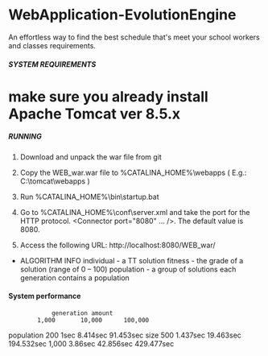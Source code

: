 # WebApplication-EvolutionEngine


An effortless way to find the best schedule that's meet your school workers and classes requirements.



#####   SYSTEM REQUIREMENTS  #####

# make sure you already install Apache Tomcat ver 8.5.x



##### RUNNING #####

1. Download and unpack the war file from git

2. Copy the WEB_war.war file to %CATALINA_HOME%\webapps ( E.g.: C:\tomcat\webapps )

3. Run %CATALINA_HOME%\bin\startup.bat

4. Go to %CATALINA_HOME%\conf\server.xml and take the port for the HTTP protocol. <Connector port="8080" ... />. The default value is 8080.

5. Access the following URL: http://localhost:8080/WEB_war/



* ALGORITHM INFO
individual - a TT solution
fitness - the grade of a solution (range of 0 – 100)
population - a group of solutions
each generation contains a population



#### System performance ####

				generation amount
			1,000		10,000		100,000
population	200	1sec		8.414sec	91.453sec
size		500	1.437sec	19.463sec	194.532sec
		1,000	3.86sec		42.856sec	429.477sec
